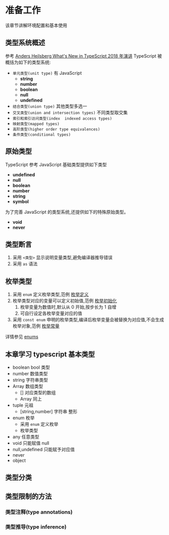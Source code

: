 # 准备工作
该章节讲解环境配置和基本使用

## 类型系统概述

参考 [Anders Hejlsberg What's New in TypeScript 2018 年演讲](https://www.bilibili.com/video/av45934089) TypeScript 被概括为如下的类型系统:

* `单元类型(unit type)` 有 JavaScript 
  * **string**
  * **number**
  * **boolean**
  * **null**
  * **undefined**
* `结合类型(union type)` 其他类型多选一
* `交叉类型(union and intersection types)` 不同类型取交集
* `索引和索引访问类型(index  indexed access types)` 
* `映射类型(mapped types)` 
* `高阶类型(higher order type equivalences)` 
* `条件类型(conditional types)` 


## 原始类型
TypeScript 参考 JavaScript 基础类型提供如下类型

* **undefined** 
* **null** 
* **boolean** 
* **number** 
* **string** 
* **symbol** 

为了完善 JavaScript 的类型系统,还提供如下的特殊原始类型。

* **void**
* **never**

## 类型断言
1. 采用 `<类型>` 显示说明变量类型,避免编译器推导错误
2. 采用 `as` 语法


## 枚举类型
1. 采用 `enum` 定义枚举类型,范例 [枚举定义](./enum.ts)
2. 枚举类型对应的变量可以定义初始值,范例 [枚举初始化](./enum-initializers.ts)
   1. 枚举变量为数值时,默认从 0 开始,按步长为 1 自增
   2. 可自行设定各枚举变量对应的值
3. 采用 `const enum` 申明的枚举类型,编译后枚举变量会被替换为对应值,不会生成枚举对象,范例 [枚举常量](./enum-constant-type.ts)

详情参见 [enums](https://www.typescriptlang.org/docs/handbook/enums.html)

## 本章学习 typescript 基本类型
* boolean bool 类型
* number 数值类型
* string 字符串类型
* Array 数组类型
  * <type>[] 对应类型的数组
  * Array<number> 同上
* tuple 元祖
  * [string,number] 字符串 整形
* enum 枚举
  * 采用 `enum` 定义枚举
  * 枚举类型
* any 任意类型
* void 只能赋值 null
* null,undefined 只能赋予对应值
* never 
* object

## 类型分类

## 类型限制的方法
### 类型注释(type annotations)
### 类型推导(type inference)

